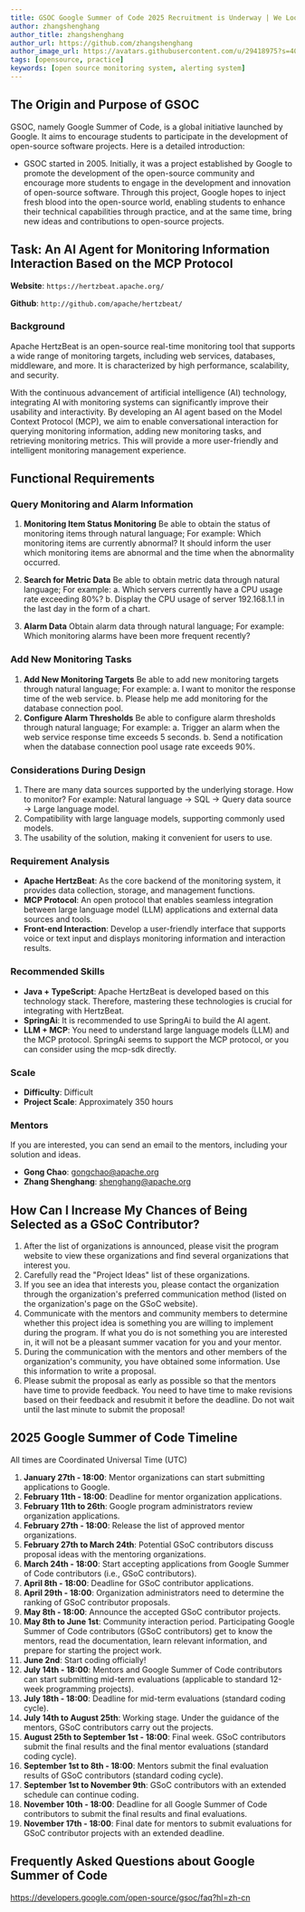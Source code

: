 ```yaml
---
title: GSOC Google Summer of Code 2025 Recruitment is Underway | We Look Forward to Your Proposals
author: zhangshenghang
author_title: zhangshenghang
author_url: https://github.com/zhangshenghang
author_image_url: https://avatars.githubusercontent.com/u/29418975?s=400&v=4
tags: [opensource, practice]
keywords: [open source monitoring system, alerting system]
---
```


## The Origin and Purpose of GSOC

GSOC, namely Google Summer of Code, is a global initiative launched by Google. It aims to encourage students to participate in the development of open-source software projects. Here is a detailed introduction:

- GSOC started in 2005. Initially, it was a project established by Google to promote the development of the open-source community and encourage more students to engage in the development and innovation of open-source software. Through this project, Google hopes to inject fresh blood into the open-source world, enabling students to enhance their technical capabilities through practice, and at the same time, bring new ideas and contributions to open-source projects.

## Task: An AI Agent for Monitoring Information Interaction Based on the MCP Protocol

**Website**: `https://hertzbeat.apache.org/`

**Github**: `http://github.com/apache/hertzbeat/`

### Background
Apache HertzBeat is an open-source real-time monitoring tool that supports a wide range of monitoring targets, including web services, databases, middleware, and more. It is characterized by high performance, scalability, and security.

With the continuous advancement of artificial intelligence (AI) technology, integrating AI with monitoring systems can significantly improve their usability and interactivity. By developing an AI agent based on the Model Context Protocol (MCP), we aim to enable conversational interaction for querying monitoring information, adding new monitoring tasks, and retrieving monitoring metrics. This will provide a more user-friendly and intelligent monitoring management experience.

## Functional Requirements

### Query Monitoring and Alarm Information

1. **Monitoring Item Status Monitoring**
   Be able to obtain the status of monitoring items through natural language;
   For example: Which monitoring items are currently abnormal? It should inform the user which monitoring items are abnormal and the time when the abnormality occurred.

2. **Search for Metric Data**
   Be able to obtain metric data through natural language;
   For example: a. Which servers currently have a CPU usage rate exceeding 80%?
   b. Display the CPU usage of server 192.168.1.1 in the last day in the form of a chart.

3. **Alarm Data**
   Obtain alarm data through natural language;
   For example: Which monitoring alarms have been more frequent recently?

### Add New Monitoring Tasks

1. **Add New Monitoring Targets**
   Be able to add new monitoring targets through natural language;
   For example: a. I want to monitor the response time of the web service.
   b. Please help me add monitoring for the database connection pool.
2. **Configure Alarm Thresholds**
   Be able to configure alarm thresholds through natural language;
   For example: a. Trigger an alarm when the web service response time exceeds 5 seconds.
   b. Send a notification when the database connection pool usage rate exceeds 90%.

### Considerations During Design

1. There are many data sources supported by the underlying storage. How to monitor? For example: Natural language -> SQL -> Query data source -> Large language model.
2. Compatibility with large language models, supporting commonly used models.
3. The usability of the solution, making it convenient for users to use.

### Requirement Analysis

- **Apache HertzBeat**: As the core backend of the monitoring system, it provides data collection, storage, and management functions.
- **MCP Protocol**: An open protocol that enables seamless integration between large language model (LLM) applications and external data sources and tools.
- **Front-end Interaction**: Develop a user-friendly interface that supports voice or text input and displays monitoring information and interaction results.

### Recommended Skills

- **Java + TypeScript**: Apache HertzBeat is developed based on this technology stack. Therefore, mastering these technologies is crucial for integrating with HertzBeat.
- **SpringAi**: It is recommended to use SpringAi to build the AI agent.
- **LLM + MCP**: You need to understand large language models (LLM) and the MCP protocol. SpringAi seems to support the MCP protocol, or you can consider using the mcp-sdk directly.

### Scale

- **Difficulty**: Difficult
- **Project Scale**: Approximately 350 hours

### Mentors

If you are interested, you can send an email to the mentors, including your solution and ideas.

- **Gong Chao**: gongchao@apache.org
- **Zhang Shenghang**: shenghang@apache.org

## How Can I Increase My Chances of Being Selected as a GSoC Contributor?

1. After the list of organizations is announced, please visit the program website to view these organizations and find several organizations that interest you.
2. Carefully read the "Project Ideas" list of these organizations.
3. If you see an idea that interests you, please contact the organization through the organization's preferred communication method (listed on the organization's page on the GSoC website).
4. Communicate with the mentors and community members to determine whether this project idea is something you are willing to implement during the program. If what you do is not something you are interested in, it will not be a pleasant summer vacation for you and your mentor.
5. During the communication with the mentors and other members of the organization's community, you have obtained some information. Use this information to write a proposal.
6. Please submit the proposal as early as possible so that the mentors have time to provide feedback. You need to have time to make revisions based on their feedback and resubmit it before the deadline. Do not wait until the last minute to submit the proposal!

## 2025 Google Summer of Code Timeline

All times are Coordinated Universal Time (UTC)

1. **January 27th - 18:00**: Mentor organizations can start submitting applications to Google.
2. **February 11th - 18:00**: Deadline for mentor organization applications.
3. **February 11th to 26th**: Google program administrators review organization applications.
4. **February 27th - 18:00**: Release the list of approved mentor organizations.
5. **February 27th to March 24th**: Potential GSoC contributors discuss proposal ideas with the mentoring organizations.
6. **March 24th - 18:00**: Start accepting applications from Google Summer of Code contributors (i.e., GSoC contributors).
7. **April 8th - 18:00**: Deadline for GSoC contributor applications.
8. **April 29th - 18:00**: Organization administrators need to determine the ranking of GSoC contributor proposals.
9. **May 8th - 18:00**: Announce the accepted GSoC contributor projects.
10. **May 8th to June 1st**: Community interaction period. Participating Google Summer of Code contributors (GSoC contributors) get to know the mentors, read the documentation, learn relevant information, and prepare for starting the project work.
11. **June 2nd**: Start coding officially!
12. **July 14th - 18:00**: Mentors and Google Summer of Code contributors can start submitting mid-term evaluations (applicable to standard 12-week programming projects).
13. **July 18th - 18:00**: Deadline for mid-term evaluations (standard coding cycle).
14. **July 14th to August 25th**: Working stage. Under the guidance of the mentors, GSoC contributors carry out the projects.
15. **August 25th to September 1st - 18:00**: Final week. GSoC contributors submit the final results and the final mentor evaluations (standard coding cycle).
16. **September 1st to 8th - 18:00**: Mentors submit the final evaluation results of GSoC contributors (standard coding cycle).
17. **September 1st to November 9th**: GSoC contributors with an extended schedule can continue coding.
18. **November 10th - 18:00**: Deadline for all Google Summer of Code contributors to submit the final results and final evaluations.
19. **November 17th - 18:00**: Final date for mentors to submit evaluations for GSoC contributor projects with an extended deadline.



## Frequently Asked Questions about Google Summer of Code

https://developers.google.com/open-source/gsoc/faq?hl=zh-cn 